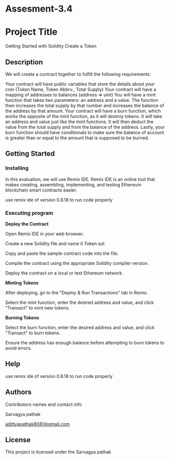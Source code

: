 # Assesment-3.4
# Project Title
Getting Started with Solidity Create a Token
## Description

We will create a contract together to fulfill the following requirements:

Your contract will have public variables that store the details about your coin (Token Name, Token Abbrv., Total Supply)
Your contract will have a mapping of addresses to balances (address => uint)
You will have a mint function that takes two parameters: an address and a value. The function then increases the total supply by that number and increases the balance of the address by that amount.
Your contract will have a burn function, which works the opposite of the mint function, as it will destroy tokens. It will take an address and value just like the mint functions. It will then deduct the value from the total supply and from the balance of the address.
Lastly, your burn function should have conditionals to make sure the balance of account is greater than or equal to the amount that is supposed to be burned.

## Getting Started

### Installing

In this evaluation, we will  use Remix IDE. Remix IDE is an online tool that makes creating, assembling, implementing, and testing Ethereum blockchain smart contracts easier.

use remix ide of version 0.8.18 to run code properly

### Executing program

**Deploy the Contract**

Open Remix IDE in your web browser.

Create a new Solidity file and name it Token.sol.

Copy and paste the sample contract code into the file.

Compile the contract using the appropriate Solidity compiler version.

Deploy the contract on a local or test Ethereum network.

**Minting Tokens**

After deploying, go to the "Deploy & Run Transactions" tab in Remix.

Select the mint function, enter the desired address and value, and click "Transact" to mint new tokens.

**Burning Tokens**

Select the burn function, enter the desired address and value, and click "Transact" to burn tokens.

Ensure the address has enough balance before attempting to burn tokens to avoid errors.

## Help

use remix ide of version 0.8.18 to run code properly

## Authors

Contributors names and contact info

Sarvagya pathak 

 adittyapathak8081@gmail.com


## License

This project is licensed under the Sarvagya pathak  
